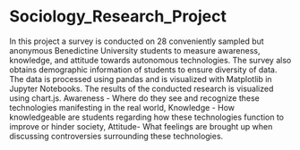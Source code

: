 # Sociology_Research_Project
In this project a survey is conducted on 28 conveniently sampled but anonymous Benedictine University students to measure awareness, knowledge, and attitude towards autonomous technologies. The survey also obtains demographic information of students to ensure diversity of data. The data is processed using pandas and is visualized with Matplotlib in Jupyter Notebooks. The results of the conducted research is visualized using chart.js. Awareness - Where do they see and recognize these technologies manifesting in the real world, Knowledge - How knowledgeable are students regarding how these technologies function to improve or hinder society, Attitude- What feelings are brought up when discussing controversies surrounding these technologies.
